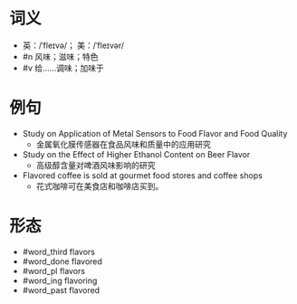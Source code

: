 # 词义
- 英：/ˈfleɪvə/； 美：/ˈfleɪvər/
- #n 风味；滋味；特色
- #v 给……调味；加味于
# 例句
- Study on Application of Metal Sensors to Food Flavor and Food Quality
	- 金属氧化膜传感器在食品风味和质量中的应用研究
- Study on the Effect of Higher Ethanol Content on Beer Flavor
	- 高级醇含量对啤酒风味影响的研究
- Flavored coffee is sold at gourmet food stores and coffee shops
	- 花式咖啡可在美食店和咖啡店买到。
# 形态
- #word_third flavors
- #word_done flavored
- #word_pl flavors
- #word_ing flavoring
- #word_past flavored
